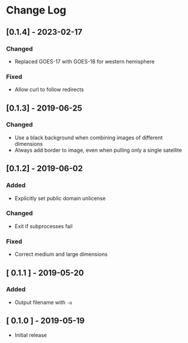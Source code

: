 # Change Log


## [0.1.4] - 2023-02-17

### Changed
- Replaced GOES-17 with GOES-18 for western hemisphere

### Fixed
- Allow curl to follow redirects


## [0.1.3] - 2019-06-25

### Changed
- Use a black background when combining images of different dimensions
- Always add border to image, even when pulling only a single satellite


## [0.1.2] - 2019-06-02

### Added
- Explicitly set public domain unlicense

### Changed
- Exit if subprocesses fail

### Fixed
- Correct medium and large dimensions


## [ 0.1.1 ] - 2019-05-20

### Added
- Output filename with `-o`


## [ 0.1.0 ] - 2019-05-19
- Initial release
